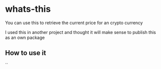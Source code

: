 # whats-this

You can use this to retrieve the current price for an crypto currency

I used this in another project and thought it will make sense 
to publish this as an own package 

## How to use it
``